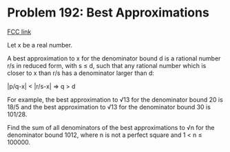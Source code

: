 # Problem 192: Best Approximations

[FCC link](https://www.freecodecamp.org/learn/coding-interview-prep/project-euler/problem-192-best-approximations)

Let x be a real number.

A best approximation to x for the denominator bound d is a rational number r/s
in reduced form, with s ≤ d, such that any rational number which is closer to x
than r/s has a denominator larger than d:

|p/q-x| < |r/s-x| ⇒ q > d

For example, the best approximation to √13 for the denominator bound 20 is 18/5
and the best approximation to √13 for the denominator bound 30 is 101/28.

Find the sum of all denominators of the best approximations to √n for the
denominator bound 1012, where n is not a perfect square and 1 < n ≤ 100000.
